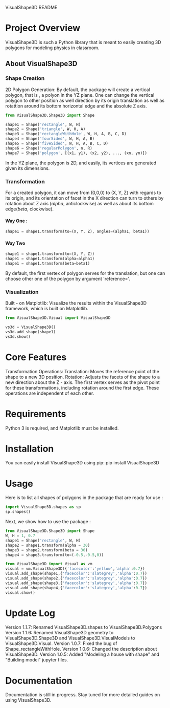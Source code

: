 VisualShape3D README
# Project Overview
VisualShape3D is such a Python library that is meant to easily creating 3D polygons for modeling physics in classroom.
## About VisualShape3D
### Shape Creation
2D Polygon Generation:
By default, the package will create a vertical polygon, that is , a polyon in the YZ plane. One can change the vertical polygon to other position as well direction by its origin translation as well as rotattion around its bottom horizontal edge and the absolute Z axis. 

```Python
from VisualShape3D.Shape3D import Shape

shape1 = Shape('rectangle', W, H)
shape2 = Shape('triangle', W, H, A)
shape3 = Shape('rectangleWithHole', W, H, A, B, C, D)
shape4 = Shape('fourSided', W, H, A, B)
shape5 = Shape('fiveSided', W, H, A, B, C, D)
shape6 = Shape('regularPolygon', n, R)
shape7 = Shape('polygon', [(x1, y1), (x2, y2), ..., (xn, yn)])
```
In the YZ plane, the polygon is 2D, and easily, its vertices are generated given its dimensions.
### Transformation
For a created polygon, it can move from (0,0,0) to (X, Y, Z) with regards to its origin, and its orientation of facet in the X direction can turn to others by rotation about Z axis ($alpha$, anticlockwise) as well as about its bottom edge($beta$, clockwise). 
#### Way One :
```Python
shape1 = shape1.transform(to=(X, Y, Z), angles=(alpha1, beta1))
```

#### Way Two
```Python
shape1 = shape1.transform(to=(X, Y, Z))
shape1 = shape1.transform(alpha=alpha1)
shape1 = shape1.transform(beta=beta1)
```

By default, the first vertex of polygon serves for the translation, but one can choose other one of the polygon by argument 'reference='.
### Visualization
Built - on Matplotlib:
Visualize the results within the VisualShape3D framework, which is built on Matplotlib.

```Python
from VisualShape3D.Visual import VisualShape3D

vs3d = VisualShape3D()
vs3d.add_shape(shape1)
vs3d.show()
```

# Core Features
Transformation Operations:
Translation: Moves the reference point of the shape to a new 3D position.
Rotation: Adjusts the facets of the shape to a new direction about the Z - axis. The first vertex serves as the pivot point for these transformations, including rotation around the first edge. These operations are independent of each other.
# Requirements
Python 3 is required, and Matplotlib must be installed.
# Installation
You can easily install VisualShape3D using pip:
pip install VisualShape3D

# Usage
Here is to list all shapes of polygons in the package that are ready for use :
```Python
import VisualShape3D.shapes as sp
sp.shapes()
```

Next, we show how to use the package :
```Python
from VisualShape3D.Shape3D import Shape 
W, H = 1, 0.7
shape1 = Shape('rectangle', W, H)
shape2 = shape1.transform(alpha = 30)
shape3 = shape2.transform(beta = 30)
shape4 = shape3.transform(to=(-0.5,-0.5,0))
```

```Python
from VisualShape3D import Visual as vm 
visual = vm.VisualShape3D({'facecolor':'yellow','alpha':0.7})
visual.add_shape(shape1,{'facecolor':'slategrey','alpha':0.7})
visual.add_shape(shape2,{'facecolor':'slategrey','alpha':0.7})
visual.add_shape(shape3,{'facecolor':'slategrey','alpha':0.7})
visual.add_shape(shape4,{'facecolor':'slategrey','alpha':0.7})
visual.show()
```

# Update Log
Version 1.1.7: Renamed VisualShape3D.shapes to VisualShape3D.Polygons
Version 1.1.6: Renamed VisualShape3D.geometry to VisualShape3D.Shape3D and VisualShape3D.VisualModels to VisualShape3D.Visual.
Version 1.0.7: Fixed the bug of Shape_rectangleWithHole.
Version 1.0.6: Changed the description about VisualShape3D.
Version 1.0.5: Added "Modeling a house with shape" and "Building model" jupyter files.

# Documentation
Documentation is still in progress. Stay tuned for more detailed guides on using VisualShape3D.
